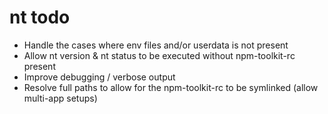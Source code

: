 # nt todo

* Handle the cases where env files and/or userdata is not present
* Allow nt version & nt status to be executed without npm-toolkit-rc present
* Improve debugging / verbose output
* Resolve full paths to allow for the npm-toolkit-rc to be symlinked (allow multi-app setups)
